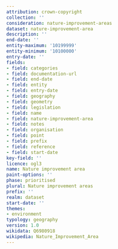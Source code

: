 ```yaml
---
attribution: crown-copyright
collection: ''
consideration: nature-improvement-areas
dataset: nature-improvement-area
description: ''
end-date: ''
entity-maximum: '10199999'
entity-minimum: '10100000'
entry-date: ''
fields:
- field: categories
- field: documentation-url
- field: end-date
- field: entity
- field: entry-date
- field: geography
- field: geometry
- field: legislation
- field: name
- field: nature-improvement-area
- field: notes
- field: organisation
- field: point
- field: prefix
- field: reference
- field: start-date
key-field: ''
licence: ogl3
name: Nature improvement area
paint-options: ''
phase: prioritised
plural: Nature improvement areas
prefix: ''
realm: dataset
start-date: ''
themes:
- environment
typology: geography
version: 1.0
wikidata: Q6980918
wikipedia: Nature_Improvement_Area
---
```


